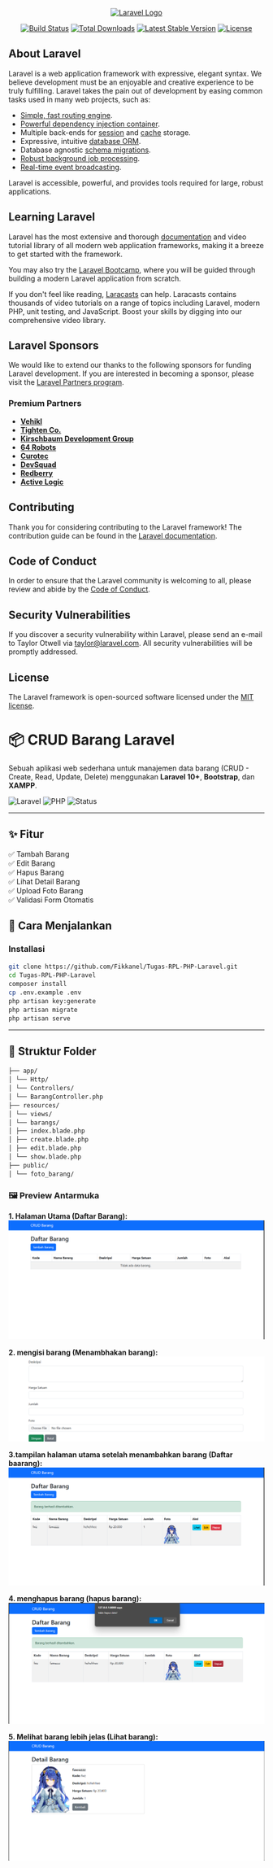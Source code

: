 <p align="center"><a href="https://laravel.com" target="_blank"><img src="https://raw.githubusercontent.com/laravel/art/master/logo-lockup/5%20SVG/2%20CMYK/1%20Full%20Color/laravel-logolockup-cmyk-red.svg" width="400" alt="Laravel Logo"></a></p>

<p align="center">
<a href="https://github.com/laravel/framework/actions"><img src="https://github.com/laravel/framework/workflows/tests/badge.svg" alt="Build Status"></a>
<a href="https://packagist.org/packages/laravel/framework"><img src="https://img.shields.io/packagist/dt/laravel/framework" alt="Total Downloads"></a>
<a href="https://packagist.org/packages/laravel/framework"><img src="https://img.shields.io/packagist/v/laravel/framework" alt="Latest Stable Version"></a>
<a href="https://packagist.org/packages/laravel/framework"><img src="https://img.shields.io/packagist/l/laravel/framework" alt="License"></a>
</p>

## About Laravel

Laravel is a web application framework with expressive, elegant syntax. We believe development must be an enjoyable and creative experience to be truly fulfilling. Laravel takes the pain out of development by easing common tasks used in many web projects, such as:

- [Simple, fast routing engine](https://laravel.com/docs/routing).
- [Powerful dependency injection container](https://laravel.com/docs/container).
- Multiple back-ends for [session](https://laravel.com/docs/session) and [cache](https://laravel.com/docs/cache) storage.
- Expressive, intuitive [database ORM](https://laravel.com/docs/eloquent).
- Database agnostic [schema migrations](https://laravel.com/docs/migrations).
- [Robust background job processing](https://laravel.com/docs/queues).
- [Real-time event broadcasting](https://laravel.com/docs/broadcasting).

Laravel is accessible, powerful, and provides tools required for large, robust applications.

## Learning Laravel

Laravel has the most extensive and thorough [documentation](https://laravel.com/docs) and video tutorial library of all modern web application frameworks, making it a breeze to get started with the framework.

You may also try the [Laravel Bootcamp](https://bootcamp.laravel.com), where you will be guided through building a modern Laravel application from scratch.

If you don't feel like reading, [Laracasts](https://laracasts.com) can help. Laracasts contains thousands of video tutorials on a range of topics including Laravel, modern PHP, unit testing, and JavaScript. Boost your skills by digging into our comprehensive video library.

## Laravel Sponsors

We would like to extend our thanks to the following sponsors for funding Laravel development. If you are interested in becoming a sponsor, please visit the [Laravel Partners program](https://partners.laravel.com).

### Premium Partners

- **[Vehikl](https://vehikl.com)**
- **[Tighten Co.](https://tighten.co)**
- **[Kirschbaum Development Group](https://kirschbaumdevelopment.com)**
- **[64 Robots](https://64robots.com)**
- **[Curotec](https://www.curotec.com/services/technologies/laravel)**
- **[DevSquad](https://devsquad.com/hire-laravel-developers)**
- **[Redberry](https://redberry.international/laravel-development)**
- **[Active Logic](https://activelogic.com)**

## Contributing

Thank you for considering contributing to the Laravel framework! The contribution guide can be found in the [Laravel documentation](https://laravel.com/docs/contributions).

## Code of Conduct

In order to ensure that the Laravel community is welcoming to all, please review and abide by the [Code of Conduct](https://laravel.com/docs/contributions#code-of-conduct).

## Security Vulnerabilities

If you discover a security vulnerability within Laravel, please send an e-mail to Taylor Otwell via [taylor@laravel.com](mailto:taylor@laravel.com). All security vulnerabilities will be promptly addressed.

## License

The Laravel framework is open-sourced software licensed under the [MIT license](https://opensource.org/licenses/MIT).

# 📦 CRUD Barang Laravel

Sebuah aplikasi web sederhana untuk manajemen data barang (CRUD - Create, Read, Update, Delete) menggunakan **Laravel 10+**, **Bootstrap**, dan **XAMPP**.

![Laravel](https://img.shields.io/badge/Laravel-php--framework-red?logo=laravel)
![PHP](https://img.shields.io/badge/PHP-8.1%2B-blue?logo=php)
![Status](https://img.shields.io/badge/status-active-brightgreen)

---

## ✨ Fitur

✅ Tambah Barang  
✅ Edit Barang  
✅ Hapus Barang  
✅ Lihat Detail Barang  
✅ Upload Foto Barang  
✅ Validasi Form Otomatis

## 🚀 Cara Menjalankan

### Installasi
```bash
git clone https://github.com/Fikkanel/Tugas-RPL-PHP-Laravel.git
cd Tugas-RPL-PHP-Laravel
composer install
cp .env.example .env
php artisan key:generate
php artisan migrate
php artisan serve
```
---
## 📂 Struktur Folder
```bash
├── app/
│ └── Http/
│ └── Controllers/
│ └── BarangController.php
├── resources/
│ └── views/
│ └── barangs/
│ ├── index.blade.php
│ ├── create.blade.php
│ ├── edit.blade.php
│ └── show.blade.php
├── public/
│ └── foto_barang/
```

### 🖼️ Preview Antarmuka
**1. Halaman Utama (Daftar Barang):**
![Halaman Utama](https://github.com/WahyuMiwap/crud_php_laravel_miwa/blob/main/dashboard.png) 

**2. mengisi barang (Menambhakan barang):**
![tambah barang](https://github.com/WahyuMiwap/crud_php_laravel_miwa/blob/main/form_add_stock1.png) 

**3.tampilan halaman utama setelah menambahkan barang (Daftar baarang):**
![Daftar barang](https://github.com/WahyuMiwap/crud_php_laravel_miwa/blob/main/after_add_stock.png) 

**4. menghapus barang (hapus barang):**
![hapus barang](https://github.com/WahyuMiwap/crud_php_laravel_miwa/blob/main/Delete_laravel.png) 

**5. Melihat barang lebih jelas (Lihat barang):**
![Lihat barang](https://github.com/WahyuMiwap/crud_php_laravel_miwa/blob/main/view_laravel.png) 

